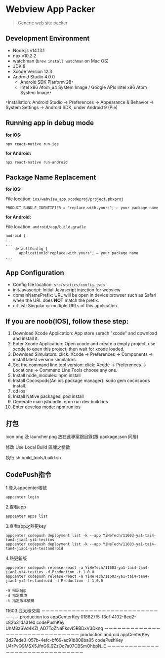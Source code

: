 # Webview App Packer

> Generic web site packer

## Development Environment

- Node.js v14.13.1
- npx v10.2.2
- watchman (`brew install watchman` on Mac OS)
- JDK 8
- Xcode Version 12.3
- Android Studio 4.0.0
  - Android SDK Platform 28`*`
  - Intel x86 Atom_64 System Image / Google APIs Intel x86 Atom System Image`*`

`*`Installation: Android Studio → Preferences → Appearance & Behavior → System Settings → Android SDK, under Android 9 (Pie)

## Running app in debug mode

**for iOS:**

`npx react-native run-ios`

**for Android:**

`npx react-native run-android`

## Package Name Replacement

**for iOS:**

File location: `ios/webview_app.xcodeproj/project.pbxproj`

```
PRODUCT_BUNDLE_IDENTIFIER = "replace.with.yours"; ← your package name
```

**for Android:**

File location: `android/app/build.gradle`

```
android {
...
...
    defaultConfig {
      applicationId"replace.with.yours"; ← your package name
...
```

## App Configuration

- Config file location: `src/statics/config.json`
- initJavascript: Initial Javascript injection for webview
- domainNamePrefix: URL will be open in device browser such as Safari when the URL does **NOT** match the prefix.
- urlList: Singular or multiple URLs of this application.

## If you are noob(IOS), follow these step:

1. Download Xcode Application: App store serach "xcode" and download and install it.
2. Enter Xcode Application: Open xcode and create a empty project, use xcode to open this project, then wait for xcode loaded.
3. Download Simulators: click: Xcode -> Preferences -> Components -> install latest version simulators.
4. Set the command line tool version: click: Xcode -> Preferences -> Locations -> Command Line Tools choose any one.
5. Install node_modules: npm install
6. Install Cocospods(An ios package manager): sudo gem cocospods install.
7. cd ios
8. Install Native packages: pod install
9. Generate main.jsbundle: npm run dev:build:ios
10. Enter develop mode: npm run ios

## 打包

icon.png 及 launcher.png 放在此專案跟目錄(跟 package.json 同層)


修改 Use Local Build 區塊之變數


執行 sh build_tools/build.sh

## CodePush指令

1.登入appcenter帳號
```
appcenter login
```
2.查看app
```
appcenter apps list
```
3.查看app之熱更key
```
appcenter codepush deployment list -k --app YiHeTech/11603-ya1-tai4-tan4-jiao1-yi4-testios
appcenter codepush deployment list -k --app YiHeTech/11603-ya1-tai4-tan4-jiao1-yi4-testandroid
```
4.熱更新版
```
appcenter codepush release-react -a YiHeTech/11603-ya1-tai4-tan4-jiao1-yi4-testios -d Production -t 1.0.0
appcenter codepush release-react -a YiHeTech/11603-ya1-tai4-tan4-jiao1-yi4-testandroid -d Production -t 1.0.0

-a 指定app
-d 指定環境
-t 指定版本號碼
```

11603
亚太碳交易
－－－－－－－－－－－－－－－－－－－－－－－－－－－－－－
production
ios
appCenterKey
018627f5-f3cf-4102-8ed2-c82b31da31e0
codePushKey
UhM8zSVd4KZl_AD7TqZNaFkovI5RBDxV3Dknq
－－－－－－－－－－－－－－－－－－－－－－－－－－－－－－
production
android
appCenterKey
3d27ede3-057b-4efc-bf69-ac91d808ba05
codePushKey
U4rPvQ9MSX5JfnG6_9ZzOq7a07CBSmOhbpN_E
－－－－－－－－－－－－－－－－－－－－－－－－－－－－－－

